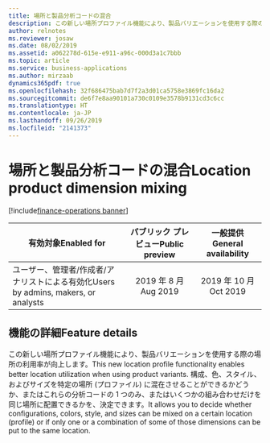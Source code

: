 ```yaml
---
title: 場所と製品分析コードの混合
description: この新しい場所プロファイル機能により、製品バリエーションを使用する際の場所の利用率が向上します。
author: relnotes
ms.reviewer: josaw
ms.date: 08/02/2019
ms.assetid: a062278d-615e-e911-a96c-000d3a1c7bbb
ms.topic: article
ms.service: business-applications
ms.author: mirzaab
dynamics365pdf: true
ms.openlocfilehash: 32f686475bab7d7f2a3d01ca5758e3869fc16da2
ms.sourcegitcommit: de6f7e8aa90101a730c0109e3578b9131cd3c6cc
ms.translationtype: HT
ms.contentlocale: ja-JP
ms.lasthandoff: 09/26/2019
ms.locfileid: "2141373"
---
```

# <a name="location-product-dimension-mixing"></a><span data-ttu-id="0f152-103">場所と製品分析コードの混合</span><span class="sxs-lookup"><span data-stu-id="0f152-103">Location product dimension mixing</span></span>
[!include[finance-operations banner](../includes/finance-operations.md)]

| <span data-ttu-id="0f152-104">有効対象</span><span class="sxs-lookup"><span data-stu-id="0f152-104">Enabled for</span></span>    |  <span data-ttu-id="0f152-105">パブリック プレビュー</span><span class="sxs-lookup"><span data-stu-id="0f152-105">Public preview</span></span> | <span data-ttu-id="0f152-106">一般提供</span><span class="sxs-lookup"><span data-stu-id="0f152-106">General availability</span></span> | 
| ---------- | :----------: |:----------: |
|<span data-ttu-id="0f152-107">ユーザー、管理者/作成者/アナリストによる有効化</span><span class="sxs-lookup"><span data-stu-id="0f152-107">Users by admins, makers, or analysts</span></span>|<span data-ttu-id="0f152-108">2019 年 8 月</span><span class="sxs-lookup"><span data-stu-id="0f152-108">Aug 2019</span></span>| <span data-ttu-id="0f152-109">2019 年 10 月</span><span class="sxs-lookup"><span data-stu-id="0f152-109">Oct 2019</span></span>|






## <a name="feature-details"></a><span data-ttu-id="0f152-110">機能の詳細</span><span class="sxs-lookup"><span data-stu-id="0f152-110">Feature details</span></span>
<!--feature detail start -->
<span data-ttu-id="0f152-111">この新しい場所プロファイル機能により、製品バリエーションを使用する際の場所の利用率が向上します。</span><span class="sxs-lookup"><span data-stu-id="0f152-111">This new location profile functionality enables better location utilization when using product variants.</span></span> <span data-ttu-id="0f152-112">構成、色、スタイル、およびサイズを特定の場所 (プロファイル) に混在させることができるかどうか、またはこれらの分析コードの 1 つのみ、またはいくつかの組み合わせだけを同じ場所に配置できるかを、決定できます。</span><span class="sxs-lookup"><span data-stu-id="0f152-112">It allows you to decide whether configurations, colors, style, and sizes can be mixed on a certain location (profile) or if only one or a combination of some of those dimensions can be put to the same location.</span></span>
<!--feature detail end -->











